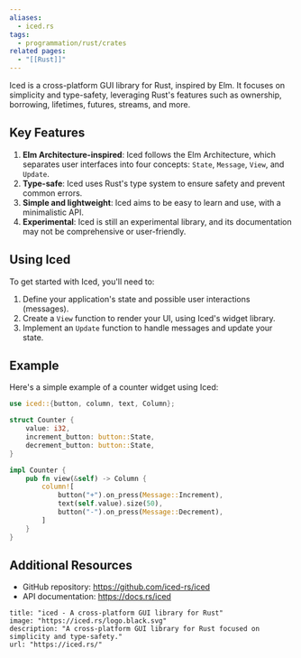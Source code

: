 ```yaml
---
aliases:
  - iced.rs
tags:
  - programmation/rust/crates
related pages:
  - "[[Rust]]"
---
```

Iced is a cross-platform GUI library for Rust, inspired by Elm. It focuses on simplicity and type-safety, leveraging Rust's features such as ownership, borrowing, lifetimes, futures, streams, and more.

## Key Features

1. **Elm Architecture-inspired**: Iced follows the Elm Architecture, which separates user interfaces into four concepts: `State`, `Message`, `View`, and `Update`.
2. **Type-safe**: Iced uses Rust's type system to ensure safety and prevent common errors.
3. **Simple and lightweight**: Iced aims to be easy to learn and use, with a minimalistic API.
4. **Experimental**: Iced is still an experimental library, and its documentation may not be comprehensive or user-friendly.

## Using Iced

To get started with Iced, you'll need to:

1. Define your application's state and possible user interactions (messages).
2. Create a `View` function to render your UI, using Iced's widget library.
3. Implement an `Update` function to handle messages and update your state.

## Example

Here's a simple example of a counter widget using Iced:

```rust
use iced::{button, column, text, Column};

struct Counter {
    value: i32,
    increment_button: button::State,
    decrement_button: button::State,
}

impl Counter {
    pub fn view(&self) -> Column {
        column![
            button("+").on_press(Message::Increment),
            text(self.value).size(50),
            button("-").on_press(Message::Decrement),
        ]
    }
}
```

## Additional Resources

* GitHub repository: <https://github.com/iced-rs/iced>
* API documentation: <https://docs.rs/iced>

```embed
title: "iced - A cross-platform GUI library for Rust"
image: "https://iced.rs/logo.black.svg"
description: "A cross-platform GUI library for Rust focused on simplicity and type-safety."
url: "https://iced.rs/"
```
